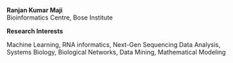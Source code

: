 **Ranjan Kumar Maji**<br/>
Bioinformatics Centre, Bose Institute


**Research Interests**

Machine Learning, RNA informatics, Next-Gen Sequencing Data Analysis, Systems
Biology, Biological Networks, Data Mining, Mathematical Modeling

